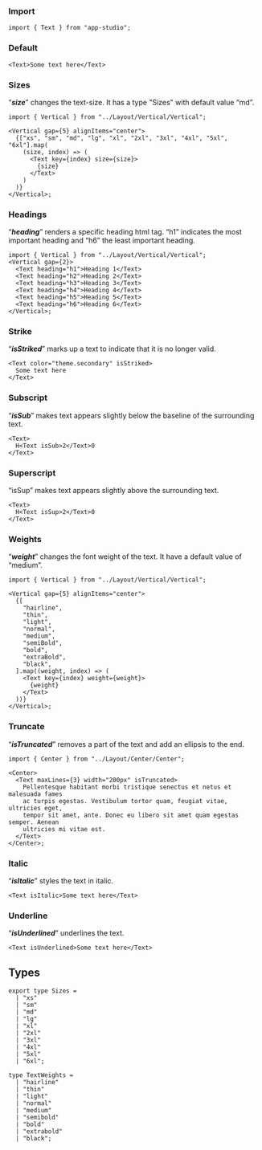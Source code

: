 ### **Import**

```tsx static
import { Text } from "app-studio";
```

### **Default**

```tsx
<Text>Some text here</Text>
```

### **Sizes**

“**_size_**” changes the text-size. It has a type "Sizes" with default value “md”.

```tsx
import { Vertical } from "../Layout/Vertical/Vertical";

<Vertical gap={5} alignItems="center">
  {["xs", "sm", "md", "lg", "xl", "2xl", "3xl", "4xl", "5xl", "6xl"].map(
    (size, index) => (
      <Text key={index} size={size}>
        {size}
      </Text>
    )
  )}
</Vertical>;
```

### **Headings**

“**_heading_**” renders a specific heading html tag. “h1” indicates the most important heading and “h6” the least important heading.

```tsx
import { Vertical } from "../Layout/Vertical/Vertical";
<Vertical gap={2}>
  <Text heading="h1">Heading 1</Text>
  <Text heading="h2">Heading 2</Text>
  <Text heading="h3">Heading 3</Text>
  <Text heading="h4">Heading 4</Text>
  <Text heading="h5">Heading 5</Text>
  <Text heading="h6">Heading 6</Text>
</Vertical>;
```

### **Strike**

“**_isStriked_**” marks up a text to indicate that it is no longer valid.

```tsx
<Text color="theme.secondary" isStriked>
  Some text here
</Text>
```

### **Subscript**

“**_isSub_**” makes text appears slightly below the baseline of the surrounding text.

```tsx
<Text>
  H<Text isSub>2</Text>0
</Text>
```

### **Superscript**

“isSup” makes text appears slightly above the surrounding text.

```tsx
<Text>
  H<Text isSup>2</Text>0
</Text>
```

### **Weights**

“**_weight_**” changes the font weight of the text. It have a default value of “medium”.

```tsx
import { Vertical } from "../Layout/Vertical/Vertical";

<Vertical gap={5} alignItems="center">
  {[
    "hairline",
    "thin",
    "light",
    "normal",
    "medium",
    "semiBold",
    "bold",
    "extraBold",
    "black",
  ].map((weight, index) => (
    <Text key={index} weight={weight}>
      {weight}
    </Text>
  ))}
</Vertical>;
```

### **Truncate**

“**_isTruncated_**” removes a part of the text and add an ellipsis to the end.

```tsx
import { Center } from "../Layout/Center/Center";

<Center>
  <Text maxLines={3} width="200px" isTruncated>
    Pellentesque habitant morbi tristique senectus et netus et malesuada fames
    ac turpis egestas. Vestibulum tortor quam, feugiat vitae, ultricies eget,
    tempor sit amet, ante. Donec eu libero sit amet quam egestas semper. Aenean
    ultricies mi vitae est.
  </Text>
</Center>;
```

### **Italic**

“**_isItalic_**” styles the text in italic.

```tsx
<Text isItalic>Some text here</Text>
```

### **Underline**

“**_isUnderlined_**” underlines the text.

```tsx
<Text isUnderlined>Some text here</Text>
```

## **Types**

```tsx static
export type Sizes =
  | "xs"
  | "sm"
  | "md"
  | "lg"
  | "xl"
  | "2xl"
  | "3xl"
  | "4xl"
  | "5xl"
  | "6xl";
```

```tsx static
type TextWeights =
  | "hairline"
  | "thin"
  | "light"
  | "normal"
  | "medium"
  | "semibold"
  | "bold"
  | "extrabold"
  | "black";
```
